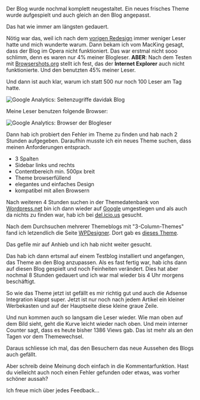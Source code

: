 <!--
.. title: Redesign 2008 - 2
.. slug: 404-redesign-2008-2
.. date: 2008-05-18 11:00:29
.. tags: Wordpress,In eigener Sache
.. description: 
.. type: text
-->

Der Blog wurde nochmal komplett neugestaltet.
Ein neues frisches Theme wurde aufgespielt und auch gleich an den Blog angepasst.
<!-- TEASER_END -->

Das hat wie immer am längsten gedauert.

Nötig war das, weil ich nach dem [vorigen Redesign](http://davidak.de/blog/?p=381) immer weniger Leser hatte und mich wunderte warum.
Dann bekam ich vom MacKing gesagt, dass der Blog im Opera nicht funktioniert.
Das war erstmal nicht sooo schlimm, denn es waren nur 4% meiner Blogleser.
**ABER**: Nach dem Testen mit [Browsershots.org](http://browsershots.org/) stellt ich fest, das der **Internet Explorer** auch nicht funktionierte.
Und den benutzten 45% meiner Leser.

Und dann ist auch klar, warum ich statt 500 nur noch 100 Leser am Tag hatte.

![Google Analytics: Seitenzugriffe davidak Blog](/images/redesign08_2_1.jpg)

Meine Leser benutzen folgende Browser:

![Google Analytics: Browser der Blogleser](/images/redesign08_2_2.jpg)

Dann hab ich probiert den Fehler im Theme zu finden und hab nach 2 Stunden aufgegeben.
Daraufhin musste ich ein neues Theme suchen, dass meinen Anforderungen entsprach.
	
- 3 Spalten
- Sidebar links und rechts
- Contentbereich min. 500px breit
- Theme browserfüllend
- elegantes und einfaches Design
- kompatibel mit allen Browsern

Nach weiteren 4 Stunden suchen in der Themedatenbank von [Wordpress.net](http://themes.wordpress.net/) bin ich dann wieder auf [Google](http://www.google.de/) umgestiegen und als auch da nichts zu finden war, hab ich bei [del.icio.us](http://del.icio.us/) gesucht.

Nach dem Durchsuchen mehrerer Themeblogs mit "3-Column-Themes" fand ich letzendlich die Seite [WPDesigner](http://www.wpdesigner.com/).
Dort gab es [dieses Theme](http://www.wpdesigner.com/2007/06/28/wpdesigner5-wordpress-theme/).

Das gefile mir auf Anhieb und ich hab nicht weiter gesucht.

Das hab ich dann ertsmal auf einem Testblog installiert und angefangen, das Theme an den Blog anzupassen.
Als es fast fertig war, hab ichs dann auf diesen Blog gespielt und noch Feinheiten verändert.
Dies hat aber nochmal 8 Stunden gedauert und ich war mal wieder bis 4 Uhr morgens beschäftigt.

So wie das Theme jetzt ist gefällt es mir richtig gut und auch die Adsense Integration klappt super.
Jetzt ist nur noch nach jedem Artikel ein kleiner Werbekasten und auf der Hauptseite diese kleine graue Zeile.

Und nun kommen auch so langsam die Leser wieder.
Wie man oben auf dem Bild sieht, geht die Kurve leicht wieder nach oben.
Und mein interner Counter sagt, dass es heute bisher 1386 Views gab.
Das ist mehr als an den Tagen vor dem Themewechsel.

Daraus schliesse ich mal, das den Besuchern das neue Aussehen des Blogs auch gefällt.

Aber schreib deine Meinung doch einfach in die Kommentarfunktion.
Hast du vielleicht auch noch einen Fehler gefunden oder etwas, was vorher schöner aussah?

Ich freue mich über jedes Feedback...
